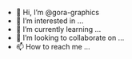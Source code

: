 - 👋 Hi, I’m @gora-graphics
- 👀 I’m interested in ...
- 🌱 I’m currently learning ...
- 💞️ I’m looking to collaborate on ...
- 📫 How to reach me ...

<!---
gora-graphics/gora-graphics is a ✨ special ✨ repository because its `README.md` (this file) appears on your GitHub profile.
You can click the Preview link to take a look at your changes.
--->
